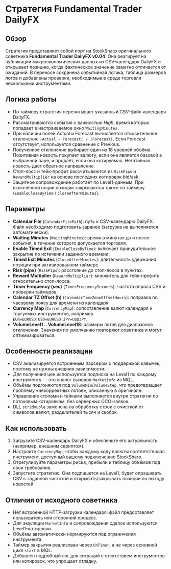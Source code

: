 # Стратегия Fundamental Trader DailyFX

## Обзор
Стратегия представляет собой порт на StockSharp оригинального советника **Fundamental Trader DailyFX v0.04**. Она реагирует на публикации макроэкономических данных из CSV-календаря DailyFX и открывает позицию, когда фактическое значение заметно отличается от ожиданий. В переносе сохранена событийная логика, таблица размеров лотов и добавлены проверки, необходимые в среде торговли несколькими инструментами.

## Логика работы
- По таймеру стратегия перечитывает указанный CSV-файл календаря DailyFX.
- Рассматриваются события с важностью *High*, время которых попадает в настраиваемое окно `WaitingMinutes`.
- При наличии полей Actual и Forecast вычисляется относительное отклонение `|Actual - Forecast| / |Forecast|`. Если Forecast отсутствует, используется сравнение с Previous.
- Полученное отклонение выбирает один из 18 уровней объёма. Позитивная новость покупает валюту, если она является базовой в выбранной паре, и продаёт, если она котируемая. Негативная новость даёт обратное направление.
- Стоп-лосс и тейк-профит рассчитываются из `RiskPips` и `RewardMultiplier` на основе последних котировок bid/ask.
- Защитное сопровождение работает по Level1-данным. При включённой опции позиции закрываются также по таймеру (`EnableCloseByTime` / `CloseAfterMinutes`).

## Параметры
- **Calendar File** (`CalendarFilePath`): путь к CSV-календарю DailyFX. Файл необходимо подготовить заранее (загрузка не выполняется автоматически).
- **Waiting Minutes** (`WaitingMinutes`): время в минутах до и после события, в течение которого допускается торговля.
- **Enable Timed Exit** (`EnableCloseByTime`): включает принудительное закрытие по истечении заданного времени.
- **Timed Exit Minutes** (`CloseAfterMinutes`): длительность удержания позиции при активированном таймере.
- **Risk (pips)** (`RiskPips`): расстояние до стоп-лосса в пунктах.
- **Reward Multiplier** (`RewardMultiplier`): множитель для тейк-профита относительно стоп-лосса.
- **Timer Frequency (sec)** (`TimerFrequencySeconds`): частота опроса CSV и проверки таймеров.
- **Calendar TZ Offset (h)** (`CalendarTimeZoneOffsetHours`): поправка по часовому поясу для времени из календаря.
- **Currency Map** (`CurrencyMap`): сопоставление валют календаря и торгуемых инструментов, например `EUR=EURUSD;USD=EURUSD;JPY=USDJPY`.
- **VolumeLevel1 .. VolumeLevel18**: размеры лотов для диапазонов отклонения. Значения по умолчанию повторяют советника и могут оптимизироваться.

## Особенности реализации
- CSV анализируется встроенным парсером с поддержкой кавычек, поэтому не нужны внешние зависимости.
- Для получения цен используется подписка на Level1 по каждому инструменту — это аналог вызовов `MarketInfo` из MQL.
- Объёмы подгоняются под `VolumeMin`/`VolumeStep`, что предотвращает проблему «некорректных лотов», описанную в оригинале.
- Управление стопами и тейками выполняется внутри стратегии по потоковым котировкам, без серверных OCO-заявок.
- DLL `str2double` заменена на обработку строк с очисткой от символов валют, разделителей тысяч и скобок.

## Как использовать
1. Загрузите CSV-календарь DailyFX и обеспечьте его актуальность (например, внешним скриптом).
2. Настройте `CurrencyMap`, чтобы каждому коду валюты соответствовал инструмент, доступный вашему подключению StockSharp.
3. Отрегулируйте параметры риска, прибыли и таблицу объёмов под свои требования.
4. Запустите стратегию. Она подпишется на Level1, будет опрашивать CSV с заданной частотой и открывать/закрывать позиции по выходу новостей.

## Отличия от исходного советника
- Нет встроенной HTTP-загрузки календаря: файл предоставляет пользователь или сторонний процесс.
- Для эмуляции `MarketInfo` и сопровождения сделок используются Level1-котировки.
- Объёмы автоматически нормируются под ограничения инструмента.
- Таймер закрытия реализован через `OnTimer`, а не через основной цикл `start` в MQL.
- Добавлен подробный лог для ситуаций с отсутствием инструментов или котировок, что упрощает отладку.
